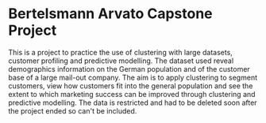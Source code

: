 # Bertelsmann Arvato Capstone Project
This is a project to practice the use of clustering with large datasets, customer profiling and predictive modelling. The dataset used reveal demographics information on the German population and of the customer base of a large mail-out company. The aim is to apply clustering to segment customers, view how customers fit into the general population and see the extent to which marketing success can be improved through clustering and predictive modelling. The data is restricted and had to be deleted soon after the project ended so can't be included.
